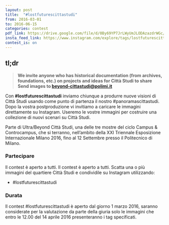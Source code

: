 ```yaml
---
layout: post
title:  "#lostfuturescittastudi"
from: 2016-03-01
to: 2016-06-15
categories: contest
pdf_link: https://drive.google.com/file/d/0By69YP7JrLWyUmJLODAzazdrWGc/view?usp=sharing
insta_feed_link: https://www.instagram.com/explore/tags/lostfuturescittastudi
contest_is: on
---
```



tl;dr
---

> **We invite anyone who has historical documentation (from archives, foundations, etc.) on projects and ideas for Città Studi to share**
>**Send images to [beyond-cittastudi@polimi.it](mailto:beyond-cittastudi@polimi.it)**

Con **#lostfuturescittastudi** inviamo chiunque a produrre nuove visioni di Città Studi usando come punto di partenza il nostro #panoramascittastudi. Dopo la vostra postproduzione vi invitiamo a caricare le immagini direttamente su Instagram. Useremo le vostre immagini per costruire una collezione di nuovi scenari su Città Studi.

Parte di Ultra/Beyond Città Studi, una delle tre mostre del ciclo Campus &amp; Controcampus, che si terranno, nell’ambito della XXI Triennale Esposizione Internazionale Milano 2016, fino al 12 Settembre presso il Politecnico di Milano.

### Partecipare

Il contest è aperto a tutti. Il contest è aperto a tutti. Scatta una o più immagini del quartiere Città Studi e condividile su Instagram utilizzando:

- #lostfuturescittastudi


### Durata

Il contest #lostfuturescittastudi è aperto dal giorno 1 marzo 2016, saranno considerate per la valutazione da parte della giuria solo le immagini che entro le 12.00 del 14 aprile 2016 presenteranno i tag specificati.
